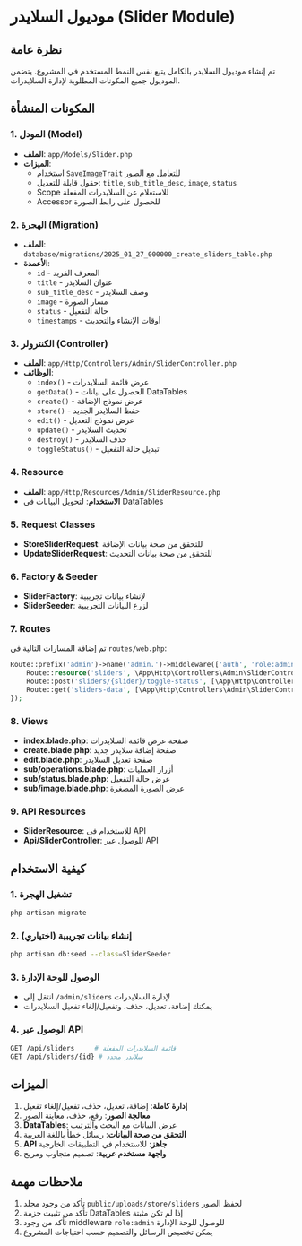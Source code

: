 # موديول السلايدر (Slider Module)

## نظرة عامة
تم إنشاء موديول السلايدر بالكامل يتبع نفس النمط المستخدم في المشروع. يتضمن الموديول جميع المكونات المطلوبة لإدارة السلايدرات.

## المكونات المنشأة

### 1. المودل (Model)
- **الملف**: `app/Models/Slider.php`
- **الميزات**:
  - استخدام `SaveImageTrait` للتعامل مع الصور
  - حقول قابلة للتعديل: `title`, `sub_title_desc`, `image`, `status`
  - Scope للاستعلام عن السلايدرات المفعلة
  - Accessor للحصول على رابط الصورة

### 2. الهجرة (Migration)
- **الملف**: `database/migrations/2025_01_27_000000_create_sliders_table.php`
- **الأعمدة**:
  - `id` - المعرف الفريد
  - `title` - عنوان السلايدر
  - `sub_title_desc` - وصف السلايدر
  - `image` - مسار الصورة
  - `status` - حالة التفعيل
  - `timestamps` - أوقات الإنشاء والتحديث

### 3. الكنترولر (Controller)
- **الملف**: `app/Http/Controllers/Admin/SliderController.php`
- **الوظائف**:
  - `index()` - عرض قائمة السلايدرات
  - `getData()` - الحصول على بيانات DataTables
  - `create()` - عرض نموذج الإضافة
  - `store()` - حفظ السلايدر الجديد
  - `edit()` - عرض نموذج التعديل
  - `update()` - تحديث السلايدر
  - `destroy()` - حذف السلايدر
  - `toggleStatus()` - تبديل حالة التفعيل

### 4. Resource
- **الملف**: `app/Http/Resources/Admin/SliderResource.php`
- **الاستخدام**: لتحويل البيانات في DataTables

### 5. Request Classes
- **StoreSliderRequest**: للتحقق من صحة بيانات الإضافة
- **UpdateSliderRequest**: للتحقق من صحة بيانات التحديث

### 6. Factory & Seeder
- **SliderFactory**: لإنشاء بيانات تجريبية
- **SliderSeeder**: لزرع البيانات التجريبية

### 7. Routes
تم إضافة المسارات التالية في `routes/web.php`:
```php
Route::prefix('admin')->name('admin.')->middleware(['auth', 'role:admin'])->group(function () {
    Route::resource('sliders', \App\Http\Controllers\Admin\SliderController::class);
    Route::post('sliders/{slider}/toggle-status', [\App\Http\Controllers\Admin\SliderController::class, 'toggleStatus'])->name('sliders.toggle-status');
    Route::get('sliders-data', [\App\Http\Controllers\Admin\SliderController::class, 'getData'])->name('sliders.data');
});
```

### 8. Views
- **index.blade.php**: صفحة عرض قائمة السلايدرات
- **create.blade.php**: صفحة إضافة سلايدر جديد
- **edit.blade.php**: صفحة تعديل السلايدر
- **sub/operations.blade.php**: أزرار العمليات
- **sub/status.blade.php**: عرض حالة التفعيل
- **sub/image.blade.php**: عرض الصورة المصغرة

### 9. API Resources
- **SliderResource**: للاستخدام في API
- **Api/SliderController**: للوصول عبر API

## كيفية الاستخدام

### 1. تشغيل الهجرة
```bash
php artisan migrate
```

### 2. إنشاء بيانات تجريبية (اختياري)
```bash
php artisan db:seed --class=SliderSeeder
```

### 3. الوصول للوحة الإدارة
- انتقل إلى `/admin/sliders` لإدارة السلايدرات
- يمكنك إضافة، تعديل، حذف، وتفعيل/إلغاء تفعيل السلايدرات

### 4. الوصول عبر API
```bash
GET /api/sliders     # قائمة السلايدرات المفعلة
GET /api/sliders/{id} # سلايدر محدد
```

## الميزات

1. **إدارة كاملة**: إضافة، تعديل، حذف، تفعيل/إلغاء تفعيل
2. **معالجة الصور**: رفع، حذف، معاينة الصور
3. **DataTables**: عرض البيانات مع البحث والترتيب
4. **التحقق من صحة البيانات**: رسائل خطأ باللغة العربية
5. **API جاهز**: للاستخدام في التطبيقات الخارجية
6. **واجهة مستخدم عربية**: تصميم متجاوب ومريح

## ملاحظات مهمة

1. تأكد من وجود مجلد `public/uploads/store/sliders` لحفظ الصور
2. تأكد من تثبيت حزمة DataTables إذا لم تكن مثبتة
3. تأكد من وجود middleware `role:admin` للوصول للوحة الإدارة
4. يمكن تخصيص الرسائل والتصميم حسب احتياجات المشروع 